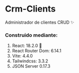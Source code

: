 # Crm-Clients

Administrador de clientes CRUD ✨

### Construido mediante:

1. React: 18.2.0 🚀
2. React Router Dom: 6.14.1 
3. Vite: 4.4.0 
4. Tailwindcss: 3.3.2
5. JSON Server 0.17.3
